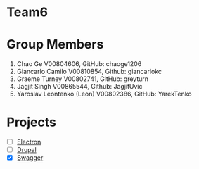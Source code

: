 # Team6

# Group Members
1. Chao Ge V00804606, GitHub: chaoge1206
2. Giancarlo Camilo V00810854, Github: giancarlokc
3. Graeme Turney V00802741, GitHub: greyturn
4. Jagjit Singh V00865544, Github: JagjitUvic
5. Yaroslav Leontenko (Leon) V00802386, GitHub: YarekTenko

# Projects
- [ ] [Electron](https://github.com/electron/electron)
- [ ] [Drupal](https://github.com/drupal/drupal)
- [x] [Swagger](https://github.com/swagger-api/swagger-ui)
